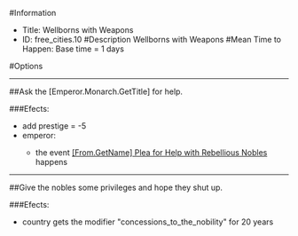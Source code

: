 #Information
 - Title: Wellborns with Weapons
 - ID: free_cities.10
#Description
Wellborns with Weapons
#Mean Time to Happen:
Base time = 1 days

#Options

___
##Ask the [Emperor.Monarch.GetTitle] for help.

###Efects:<ul><li>add prestige = -5</li><li>emperor:</li><ul><li>the event [[From.GetName] Plea for Help with Rebellious Nobles](../events/from_getname_plea_for_help_with_rebellious_nobles.md) happens</li></ul></ul>

___
##Give the nobles some privileges and hope they shut up.

###Efects:<ul><li>country gets the modifier "concessions_to_the_nobility" for 20 years</li></ul>
